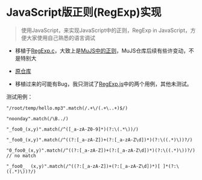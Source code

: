 # JavaScript版正则(RegExp)实现

> 使用JavaScript，来实现JavaScript中的正则，RegExp in JavaScript，方便大家使用自己熟悉的语言调试

- 移植于[RegExp.c](./RegExp.c)，大致上是[MuJS中的正则](https://github.com/ccxvii/mujs/blob/master/regexp.c)，MuJS仓库后续有些许变动，不是特别大

- [原仓库](https://github.com/ccxvii/minilibs/blob/master/regexp.c)

- 移植过来的可能有Bug，我只测试了[RegExp.js](./RegExp.js)中的两个用例，其他未测试。


测试用例：

```
"/root/temp/hello.mp3".match(/.+\/(.+\..+)$/)

"noonday".match(/\B../)

"_foo0_(x,y)".match(/^([_a-zA-Z0-9]*)(?:\(.*\))/)

"_foo0_(x,y)".match(/^((?:[_a-zA-Z])+(?:[_a-zA-Z\d])*)(?:\((.*)\))?/)

"0_foo0_(x,y)".match(/^((?:[_a-zA-Z])+(?:[_a-zA-Z\d])*)(?:\((.*)\))?/) // no match

"_foo0_  (x,y)".match(/^((?:[_a-zA-Z])+(?:[_a-zA-Z\d])*)[ ]*(?:\((.*)\))?/)
```